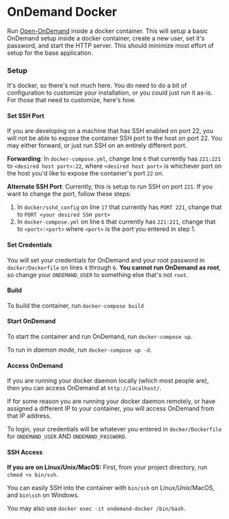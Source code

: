 # OnDemand Docker

Run [Open-OnDemand](https://osc.github.io/ood-documentation/master/index.html) inside a docker container. This will
setup a basic OnDemand setup inside a docker container, create a new user, set it's password, and start the HTTP server.
This should minimize most effort of setup for the base application.

### Setup

It's docker, so there's not much here. You do need to do a bit of configuration to customize your installation, or you
could just run it as-is. For those that need to customize, here's how.

#### Set SSH Port
If you are developing on a machine that has SSH enabled on port 22, you will not be able to expose the container SSH port
to the host on port 22. You may either forward, or just run SSH on an entirely different port.

**Forwarding**: In `docker-compose.yml`, change line `6` that currently has `221:221` to `<desired host port>:22`, where
`<desired host port>` is whichever port on the host you'd like to expose the container's port `22` on.

**Alternate SSH Port**: Currently, this is setup to run SSH on port `221`. If you want to change the port, follow these
steps:

1. In `docker/sshd_config` on line `17` that currently has `PORT 221`, change that to `PORT <your desired SSH port>`
2. In `docker-compose.yml` on line `6` that currently has `221:221`, change that to `<port>:<port>` where `<port>`
is the port you entered in step 1.

#### Set Credentials

You will set your credentials for OnDemand and your root password in `docker/Dockerfile` on lines `4` through `6`.
**You cannot run OnDemand as root**, so change your `ONDEMAND_USER` to something else that's not `root`.

#### Build

To build the container, run `docker-compose build`

#### Start OnDemand

To start the container and run OnDemand, run `docker-compose up`.

To run in _daemon mode_, run `docker-compose up -d`.

#### Access OnDemand

If you are running your docker daemon locally (which most people are), then you can access OnDemand at
`http://localhost/`.

If for some reason you are running your docker daemon remotely, or have assigned a different IP to your container, you
will access OnDemand from that IP address.

To login, your credentials will be whatever you entered in `docker/Dockerfile` for `ONDEMAND_USER`
AND `ONDEMAND_PASSWORD`.

#### SSH Access

**If you are on Linux/Unix/MacOS:** First, from your project directory, run `chmod +x bin/ssh`.

You can easily SSH into the container with `bin/ssh` on Linux/Unix/MacOS, and `bin\ssh` on Windows.

You may also use `docker exec -it ondemand-docker /bin/bash`.